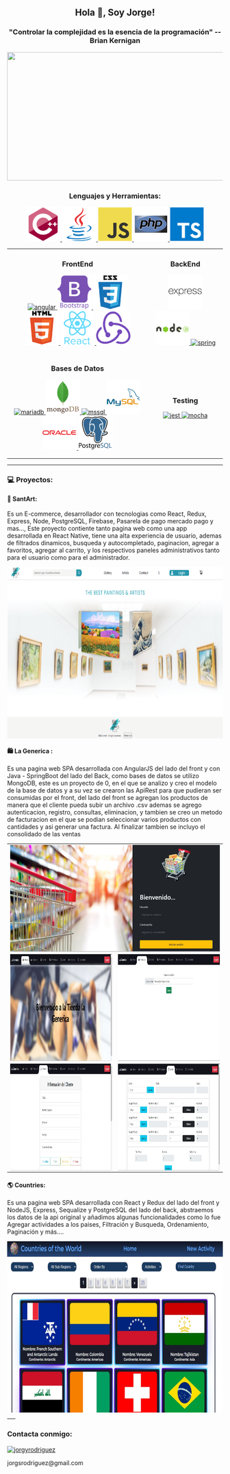 <h2 align="center"> Hola 👋, Soy Jorge!</h2>
<h3 align="center">"Controlar la complejidad es la esencia de la programación"
-- Brian Kernigan</h3>

<img src="https://c.tenor.com/GfSX-u7VGM4AAAAC/coding.gif" width="1200" height="300" />

<h3 align="center">Lenguajes y Herramientas:</h3>

<p align="center"> <a href="https://www.w3schools.com/cpp/" target="_blank" rel="noreferrer"> <img src="https://raw.githubusercontent.com/devicons/devicon/master/icons/cplusplus/cplusplus-original.svg" alt="cplusplus" width="80" height="80"/> </a> <a href="https://www.java.com" target="_blank" rel="noreferrer"> <img src="https://raw.githubusercontent.com/devicons/devicon/master/icons/java/java-original.svg" alt="java" width="80" height="80"/> </a> <a href="https://developer.mozilla.org/en-US/docs/Web/JavaScript" target="_blank" rel="noreferrer"> <img src="https://raw.githubusercontent.com/devicons/devicon/master/icons/javascript/javascript-original.svg" alt="javascript" width="80" height="80"/> </a> <a href="https://www.php.net" target="_blank" rel="noreferrer"> <img src="https://raw.githubusercontent.com/devicons/devicon/master/icons/php/php-original.svg" alt="php" width="80" height="80"/> </a> <a href="https://www.typescriptlang.org/" target="_blank" rel="noreferrer"> <img src="https://raw.githubusercontent.com/devicons/devicon/master/icons/typescript/typescript-original.svg" alt="typescript" width="80" height="80"/> </a> </p>


<table align="center" width="1000">
  <tr width="1000">
    <td align="center">
      <h3 align="center">FrontEnd</h3>
<p align="center"> <a href="https://angular.io" target="_blank" rel="noreferrer"> <img src="https://angular.io/assets/images/logos/angular/angular.svg" alt="angular" width="80" height="80"/> </a> 
<a href="https://getbootstrap.com" target="_blank" rel="noreferrer"> <img src="https://raw.githubusercontent.com/devicons/devicon/master/icons/bootstrap/bootstrap-plain-wordmark.svg" alt="bootstrap" width="80" height="80"/> </a> 
<a href="https://www.w3schools.com/css/" target="_blank" rel="noreferrer"> <img src="https://raw.githubusercontent.com/devicons/devicon/master/icons/css3/css3-original-wordmark.svg" alt="css3" width="80" height="80"/> </a> 
<a href="https://www.w3.org/html/" target="_blank" rel="noreferrer"> <img src="https://raw.githubusercontent.com/devicons/devicon/master/icons/html5/html5-original-wordmark.svg" alt="html5" width="80" height="80"/> </a> 
<a href="https://reactjs.org/" target="_blank" rel="noreferrer"> <img src="https://raw.githubusercontent.com/devicons/devicon/master/icons/react/react-original-wordmark.svg" alt="react" width="80" height="80"/> </a> 
<a href="https://redux.js.org" target="_blank" rel="noreferrer"> <img src="https://raw.githubusercontent.com/devicons/devicon/master/icons/redux/redux-original.svg" alt="redux" width="80" height="80"/> </a>
    </td>
    <td align="center">
      <h3 align="center">BackEnd</h3>
<p align="center"> <a href="https://expressjs.com" target="_blank" rel="noreferrer"> <img src="https://raw.githubusercontent.com/devicons/devicon/master/icons/express/express-original-wordmark.svg" alt="express" width="80" height="80"/> </a> 
<a href="https://nodejs.org" target="_blank" rel="noreferrer"> <img src="https://raw.githubusercontent.com/devicons/devicon/master/icons/nodejs/nodejs-original-wordmark.svg" alt="nodejs" width="80" height="80"/> </a> 
<a href="https://spring.io/" target="_blank" rel="noreferrer"> <img src="https://www.vectorlogo.zone/logos/springio/springio-icon.svg" alt="spring" width="80" height="80"/> </a> </p>
    </td>
  </tr>
  <tr>
    <td align="center">
    <h3 align="center">Bases de Datos</h3>
<p align="center"> <a href="https://mariadb.org/" target="_blank" rel="noreferrer"> <img src="https://www.vectorlogo.zone/logos/mariadb/mariadb-icon.svg" alt="mariadb" width="80" height="80"/> </a> 
<a href="https://www.mongodb.com/" target="_blank" rel="noreferrer"> <img src="https://raw.githubusercontent.com/devicons/devicon/master/icons/mongodb/mongodb-original-wordmark.svg" alt="mongodb" width="80" height="80"/> </a> 
<a href="https://www.microsoft.com/en-us/sql-server" target="_blank" rel="noreferrer"> <img src="https://www.svgrepo.com/show/303229/microsoft-sql-server-logo.svg" alt="mssql" width="80" height="80"/> </a> 
<a href="https://www.mysql.com/" target="_blank" rel="noreferrer"> <img src="https://raw.githubusercontent.com/devicons/devicon/master/icons/mysql/mysql-original-wordmark.svg" alt="mysql" width="80" height="80"/> </a> 
<a href="https://www.oracle.com/" target="_blank" rel="noreferrer"> <img src="https://raw.githubusercontent.com/devicons/devicon/master/icons/oracle/oracle-original.svg" alt="oracle" width="80" height="80"/> </a> 
<a href="https://www.postgresql.org" target="_blank" rel="noreferrer"> <img src="https://raw.githubusercontent.com/devicons/devicon/master/icons/postgresql/postgresql-original-wordmark.svg" alt="postgresql" width="80" height="80"/> </a> </p>
    </td>
    <td align="center">
    <h3 align="center">Testing</h3>
<p align="center"> <a href="https://jestjs.io" target="_blank" rel="noreferrer"> <img src="https://www.vectorlogo.zone/logos/jestjsio/jestjsio-icon.svg" alt="jest" width="80" height="80"/> </a> 
<a href="https://mochajs.org" target="_blank" rel="noreferrer"> <img src="https://www.vectorlogo.zone/logos/mochajs/mochajs-icon.svg" alt="mocha" width="80" height="80"/> </a> </p>
    </td>
  </tr>
</table>

 ___
<h3 align="left">💻 Proyectos: </h3>
<h4>🎨 SantArt: </h4>
<p align="left"> Es un E-commerce, desarrollador con tecnologias como React, Redux, Express, Node, PostgreSQL, Firebase, Pasarela de pago mercado pago y mas...,
Este proyecto contiente tanto pagina web como una app desarrollada en React Native, tiene una alta experiencia de usuario, ademas de filtrados dinamicos, busqueda y autocompletado, paginacion, agregar a favoritos, agregar al carrito, y los respectivos paneles administrativos tanto para el usuario como para el administrador. 
</p>
<img src="https://github.com/jorgyrod/jorgyrod/blob/main/santartHome.png" width="900" height="400" align="center" />

<h4>🛍️ La Generica : </h4>
<p align="left"> Es una pagina web SPA desarrollada con AngularJS del lado del front y con Java - SpringBoot del lado del Back, como bases de datos se utilizo MongoDB, este es un proyecto de 0, en el que se analizo y creo el modelo de la base de datos y a su vez se crearon las ApiRest para que pudieran ser consumidas por el front, del lado del front se agregan los productos de manera que el cliente pueda subir un archivo .csv ademas se agrego autenticacion, registro, consultas, eliminacion, y tambien se creo un metodo de facturacion en el que se podian seleccionar varios productos con cantidades y asi generar una factura. Al finalizar tambien se incluyo el consolidado de las ventas</p>

<table>
<tr>
  <td colspan="2" align="center">
    <img src="https://github.com/jorgyrod/jorgyrod/blob/main/login.JPG" width="600" height="250" align="center" />
  </td>
  <tr>
    <tr>
      <td><img src="https://github.com/jorgyrod/jorgyrod/blob/main/home.JPG" width="600" height="250" align="center" /></td>
      <td><img src="https://github.com/jorgyrod/jorgyrod/blob/main/Captura.JPG" width="600" height="250" align="center" /></td>
  </tr>
      <tr>
      <td><img src="https://github.com/jorgyrod/jorgyrod/blob/main/clientes.JPG" width="600" height="250" align="center" /></td>
      <td><img src="https://github.com/jorgyrod/jorgyrod/blob/main/ventas.JPG" width="600" height="250" align="center" /></td>
  </tr>
</table>

<h4>🌎 Countries: </h4>
<p align="left"> Es una pagina web SPA desarrollada con React y Redux del lado del front y NodeJS, Express, Sequalize y PostgreSQL del lado del back, abstraemos los datos de la api original y añadimos algunas funcionalidades como lo fue Agregar actividades a los paises, Filtración y Busqueda, Ordenamiento, Paginación y más....</p>
<img src="https://github.com/jorgyrod/jorgyrod/blob/main/imagen.JPG" width="900" height="400" align="center" />
 ___
<h3 align="left">Contacta conmigo:</h3>
<p align="left">
  <a href="https://linkedin.com/in/jorgyrodriguez" target="blank"><img align="center" src="https://raw.githubusercontent.com/rahuldkjain/github-profile-readme-generator/master/src/images/icons/Social/linked-in-alt.svg" alt="jorgyrodriguez" height="30" width="40"/></a>
<p align="left">jorgsrodriguez@gmail.com</p>
</p>
